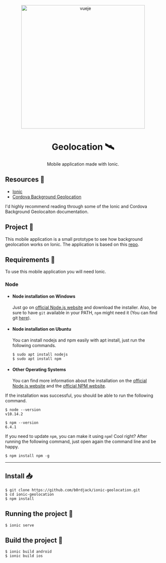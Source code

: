 <div align="center">
  <img alt="vueje" src="https://upload.wikimedia.org/wikipedia/commons/thumb/d/d1/Ionic_Logo.svg/1280px-Ionic_Logo.svg.png" width="400">
  <h1>Geolocation 🛰️</h1>

  <p>Mobile application made with Ionic.</p>
</div>

## Resources 📝

* [Ionic](https://ionicframework.com/)
* [Cordova Background Geolocation](https://github.com/transistorsoft/cordova-background-geolocation-lt)

I'd highly recommend reading through some of the Ionic and Cordova Background Geolocaiton documentation.

## Project 🚧

This mobile application is a small prototype to see how background geolocation works on Ionic. The application is based on this [repo](https://github.com/transistorsoft/cordova-background-geolocation-lt#ionic-2-with-typescript).

## Requirements 📄

To use this mobile application you will need Ionic.

### Node

- #### Node installation on Windows

  Just go on [official Node.js website](https://nodejs.org/) and download the installer.
  Also, be sure to have `git` available in your PATH, `npm` might need it (You can find git [here](https://git-scm.com/)).

- #### Node installation on Ubuntu

  You can install nodejs and npm easily with apt install, just run the following commands.

      $ sudo apt install nodejs
      $ sudo apt install npm

- #### Other Operating Systems
  You can find more information about the installation on the [official Node.js website](https://nodejs.org/) and the [official NPM website](https://npmjs.org/).

If the installation was successful, you should be able to run the following command.

    $ node --version
    v10.14.2

    $ npm --version
    6.4.1

If you need to update `npm`, you can make it using `npm`! Cool right? After running the following command, just open again the command line and be happy.

    $ npm install npm -g

---

## Install 📥

    $ git clone https://github.com/b0rdjack/ionic-geolocation.git
    $ cd ionic-geolocation
    $ npm install

## Running the project 🚀

    $ ionic serve

## Build the project 🔨

    $ ionic build android
    $ ionic build ios
